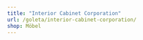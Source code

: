 ```yaml
---
title: "Interior Cabinet Corporation"
url: /goleta/interior-cabinet-corporation/
shop: Möbel
---
```

